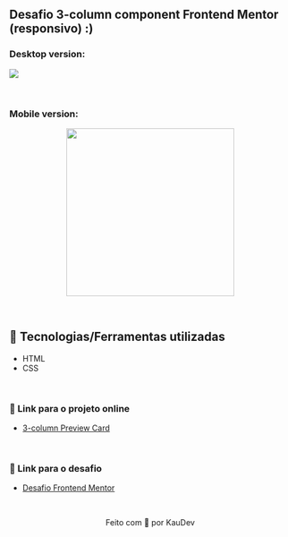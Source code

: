 ## Desafio 3-column component Frontend Mentor (responsivo) :)

### Desktop version:
<img src="https://user-images.githubusercontent.com/100402549/156873322-d1d70c5a-9dd2-4695-9fa4-84e0ddb6956f.png" align="center" />

&nbsp;

### Mobile version:
<p align="center">
<img src="https://user-images.githubusercontent.com/100402549/156873325-5352ff8e-375a-4d95-900e-f1c33735b2a1.png" width="300px" align="center" />
</p>

&nbsp;

## 💜 Tecnologias/Ferramentas utilizadas

* HTML
* CSS

&nbsp;

### 💜 Link para o projeto online
* [3-column Preview Card](https://kauanidev.github.io/column-preview-card/)

&nbsp;

### 💜 Link para o desafio
* [Desafio Frontend Mentor](https://www.frontendmentor.io/challenges/3column-preview-card-component-pH92eAR2-)

&nbsp;

<p align="center">Feito com 💜 por KauDev</p>
